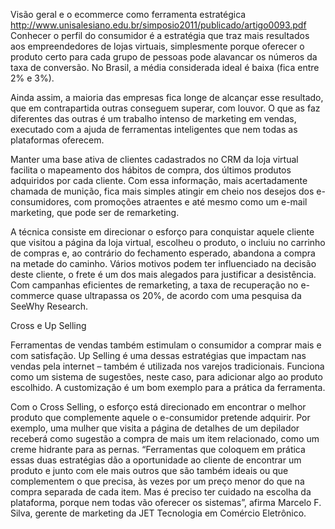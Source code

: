 Visão geral e o ecommerce como ferramenta estratégica
http://www.unisalesiano.edu.br/simposio2011/publicado/artigo0093.pdf
Conhecer o perfil do consumidor é a estratégia que traz mais resultados aos empreendedores de lojas virtuais, simplesmente porque oferecer o produto certo para cada grupo de pessoas pode alavancar os números da taxa de conversão. No Brasil, a média considerada ideal é baixa (fica entre 2% e 3%).

Ainda assim, a maioria das empresas fica longe de alcançar esse resultado, que em contrapartida outras conseguem superar, com louvor. O que as faz diferentes das outras é um trabalho intenso de marketing em vendas, executado com a ajuda de ferramentas inteligentes que nem todas as plataformas oferecem.

Manter uma base ativa de clientes cadastrados no CRM da loja virtual facilita o mapeamento dos hábitos de compra, dos últimos produtos adquiridos por cada cliente. Com essa informação, mais acertadamente chamada de munição, fica mais simples atingir em cheio nos desejos dos e-consumidores, com promoções atraentes e até mesmo como um e-mail marketing, que pode ser de remarketing.

A técnica consiste em direcionar o esforço para conquistar aquele cliente que visitou a página da loja virtual, escolheu o produto, o incluiu no carrinho de compras e, ao contrário do fechamento esperado, abandona a compra na metade do caminho. Vários motivos podem ter influenciado na decisão deste cliente, o frete é um dos mais alegados para justificar a desistência. Com campanhas eficientes de remarketing, a taxa de recuperação no e-commerce quase ultrapassa os 20%, de acordo com uma pesquisa da SeeWhy Research.

Cross e Up Selling


Ferramentas de vendas também estimulam o consumidor a comprar mais e com satisfação. Up Selling é uma dessas estratégias que impactam nas vendas pela internet – também é utilizada nos varejos tradicionais. Funciona como um sistema de sugestões, neste caso, para adicionar algo ao produto escolhido. A customização é um bom exemplo para a prática da ferramenta.

Com o Cross Selling, o esforço está direcionado em encontrar o melhor produto que complemente aquele o e-consumidor pretende adquirir. Por exemplo, uma mulher que visita a página de detalhes de um depilador receberá como sugestão a compra de mais um item relacionado, como um creme hidrante para as pernas. “Ferramentas que coloquem em prática essas duas estratégias dão a oportunidade ao cliente de encontrar um produto e junto com ele mais outros que são também ideais ou que complementem o que precisa, às vezes por um preço menor do que na compra separada de cada item. Mas é preciso ter cuidado na escolha da plataforma, porque nem todas vão oferecer os sistemas”, afirma Marcelo F. Silva, gerente de marketing da JET Tecnologia em Comércio Eletrônico.

